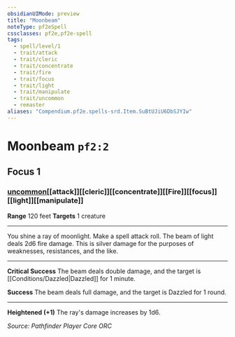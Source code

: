 ```yaml
---
obsidianUIMode: preview
title: "Moonbeam"
noteType: pf2eSpell
cssclasses: pf2e,pf2e-spell
tags:
  - spell/level/1
  - trait/attack
  - trait/cleric
  - trait/concentrate
  - trait/fire
  - trait/focus
  - trait/light
  - trait/manipulate
  - trait/uncommon
  - remaster
aliases: "Compendium.pf2e.spells-srd.Item.SuBtUJiU6DbSJYIw" 
---
```

# Moonbeam  `pf2:2`  
## Focus 1
### [uncommon](uncommon "Uncommon Rarity Trait")[[attack]][[cleric]][[concentrate]][[Fire]][[focus]][[light]][[manipulate]]

**Range** 120 feet
**Targets** 1 creature
* * * 
You shine a ray of moonlight. Make a spell attack roll. The beam of light deals 2d6 fire damage. This is silver damage for the purposes of weaknesses, resistances, and the like.

* * *

**Critical Success** The beam deals double damage, and the target is [[Conditions/Dazzled|Dazzled]] for 1 minute.

**Success** The beam deals full damage, and the target is Dazzled for 1 round.

* * *

**Heightened (+1)** The ray's damage increases by 1d6.

*Source: Pathfinder Player Core*
*ORC*